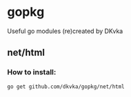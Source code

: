 # gopkg
Useful go modules (re)created by DKvka

## net/html

### How to install:
```
go get github.com/dkvka/gopkg/net/html
```
